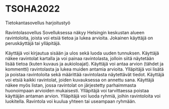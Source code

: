 # TSOHA2022
Tietokantasovellus harjoitustyö

Ravintolasovellus
Sovelluksessa näkyy Helsingin keskustan alueen ravintoloita, joista voi etsiä tietoa ja lukea arvioita. Jokainen käyttäjä on peruskäyttäjä tai ylläpitäjä.

Käyttäjä voi kirjautua sisään ja ulos sekä luoda uuden tunnuksen.
Käyttäjä näkee ravintolat kartalla ja voi painaa ravintolasta, jolloin siitä näytetään lisää tietoa (kuten kuvaus ja aukioloajat).
Käyttäjä voi antaa arvion (tähdet ja kommentti) ravintolasta ja lukea muiden antamia arvioita.
Ylläpitäjä voi lisätä ja poistaa ravintoloita sekä määrittää ravintolasta näytettävät tiedot.
Käyttäjä voi etsiä kaikki ravintolat, joiden kuvauksessa on annettu sana.
Käyttäjä näkee myös listan, jossa ravintolat on järjestetty parhaimmasta huonoimpaan arvioiden mukaisesti.
Ylläpitäjä voi tarvittaessa poistaa käyttäjän antaman arvion.
Ylläpitäjä voi luoda ryhmiä, joihin ravintoloita voi luokitella. Ravintola voi kuulua yhteen tai useampaan ryhmään.
